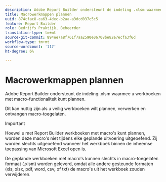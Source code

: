 ```yaml
---
description: Adobe Report Builder ondersteunt de indeling .xlsm waarmee u werkboeken met macro-functionaliteit kunt plannen.
title: Macrowerkmappen plannen
uuid: 874cfac8-ca63-4dec-b2aa-a3dcd037c5c5
feature: Report Builder
role: Bedrijfs Praktijk, Beheerder
translation-type: tm+mt
source-git-commit: 894ee7a8f761f7aa2590e06708be82e7ecfa3f6d
workflow-type: tm+mt
source-wordcount: '117'
ht-degree: 6%

---
```



# Macrowerkmappen plannen

Adobe Report Builder ondersteunt de indeling .xlsm waarmee u werkboeken met macro-functionaliteit kunt plannen.

Dit kan nuttig zijn als u veilig werkboeken wilt plannen, verwerken en ontvangen macro-toegelaten.

>[!IMPORTANT]
>
>Hoewel u met Report Builder werkboeken met macro&#39;s kunt plannen, worden deze macro&#39;s niet tijdens elke geplande uitvoering uitgeoefend. Zij worden slechts uitgeoefend wanneer het werkboek binnen de inheemse toepassing van Microsoft Excel open is.

De geplande werkboeken met macro&#39;s kunnen slechts in macro-toegelaten formaat (.xlsm) worden geleverd, omdat alle andere gesteunde formaten (xls, xlsx, pdf, word, csv, of txt) de macro&#39;s uit het werkboek zouden verwijderen.
